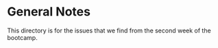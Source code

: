 # General Notes

This directory is for the issues that we find from the second week of the bootcamp. 


